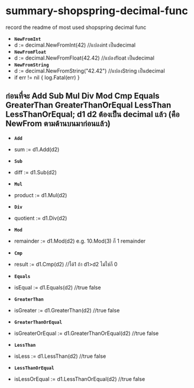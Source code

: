 # summary-shopspring-decimal-func
record the readme of most used shopspring decimal func
- **`NewFromInt`**
- d := decimal.NewFromInt(42)   //แปลงint เป็นdecimal
- **`NewFromFloat`**
- d := decimal.NewFromFloat(42.42)   //แปลงfloat เป็นdecimal
- **`NewFromString`**
- d := decimal.NewFromString("42.42")   //แปลงString เป็นdecimal
- if err != nil {
    log.Fatal(err)
  }
## ก่อนที่จะ Add Sub Mul Div Mod Cmp Equals GreaterThan GreaterThanOrEqual LessThan LessThanOrEqual; d1 d2 ต้องเป็น decimal แล้ว (คือ NewFrom ตามด้านบนมาก่อนแล้ว)
- **`Add`**
- sum := d1.Add(d2)
- **`Sub`**
- diff := d1.Sub(d2)
- **`Mul`**
- product := d1.Mul(d2)
- **`Div`**
- quotient := d1.Div(d2)
- **`Mod`**
- remainder := d1.Mod(d2)   e.g. 10.Mod(3) ก็ 1 remainder

- **`Cmp`**
- result := d1.Cmp(d2)   //ได้1 ถ้า d1>d2  ไม่ใช่ก็ 0
- **`Equals`**
- isEqual := d1.Equals(d2)   //true false
- **`GreaterThan`**
- isGreater := d1.GreaterThan(d2)   //true false
- **`GreaterThanOrEqual`**
- isGreaterOrEqual := d1.GreaterThanOrEqual(d2)   //true false
- **`LessThan`**
- isLess := d1.LessThan(d2)   //true false
- **`LessThanOrEqual`**
- isLessOrEqual := d1.LessThanOrEqual(d2)   //true false


